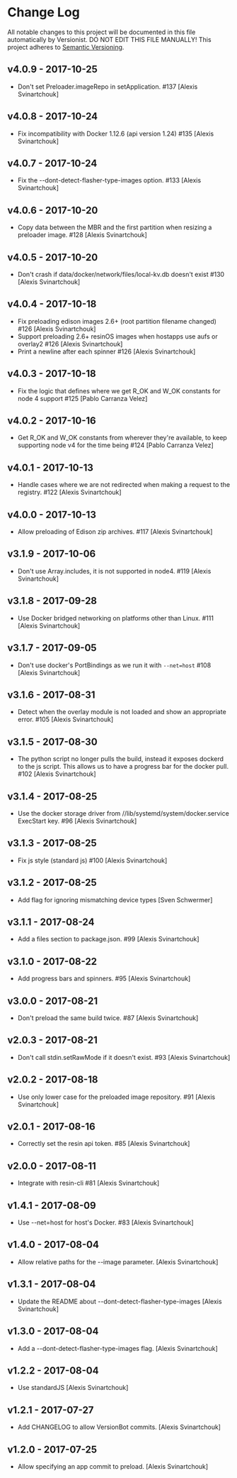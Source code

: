 # Change Log

All notable changes to this project will be documented in this file
automatically by Versionist. DO NOT EDIT THIS FILE MANUALLY!
This project adheres to [Semantic Versioning](http://semver.org/).

## v4.0.9 - 2017-10-25

* Don't set Preloader.imageRepo in setApplication. #137 [Alexis Svinartchouk]

## v4.0.8 - 2017-10-24

* Fix incompatibility with Docker 1.12.6 (api version 1.24) #135 [Alexis Svinartchouk]

## v4.0.7 - 2017-10-24

* Fix the --dont-detect-flasher-type-images option. #133 [Alexis Svinartchouk]

## v4.0.6 - 2017-10-20

* Copy data between the MBR and the first partition when resizing a preloader image. #128 [Alexis Svinartchouk]

## v4.0.5 - 2017-10-20

* Don't crash if data/docker/network/files/local-kv.db doesn't exist #130 [Alexis Svinartchouk]

## v4.0.4 - 2017-10-18

* Fix preloading edison images 2.6+ (root partition filename changed) #126 [Alexis Svinartchouk]
* Support preloading 2.6+ resinOS images when hostapps use aufs or overlay2 #126 [Alexis Svinartchouk]
* Print a newline after each spinner #126 [Alexis Svinartchouk]

## v4.0.3 - 2017-10-18

* Fix the logic that defines where we get R_OK and W_OK constants for node 4 support #125 [Pablo Carranza Velez]

## v4.0.2 - 2017-10-16

* Get R_OK and W_OK constants from wherever they're available, to keep supporting node v4 for the time being #124 [Pablo Carranza Velez]

## v4.0.1 - 2017-10-13

* Handle cases where we are not redirected when making a request to the registry. #122 [Alexis Svinartchouk]

## v4.0.0 - 2017-10-13

* Allow preloading of Edison zip archives. #117 [Alexis Svinartchouk]

## v3.1.9 - 2017-10-06

* Don't use Array.includes, it is not supported in node4. #119 [Alexis Svinartchouk]

## v3.1.8 - 2017-09-28

* Use Docker bridged networking on platforms other than Linux. #111 [Alexis Svinartchouk]

## v3.1.7 - 2017-09-05

* Don't use docker's PortBindings as we run it with `--net=host` #108 [Alexis Svinartchouk]

## v3.1.6 - 2017-08-31

* Detect when the overlay module is not loaded and show an appropriate error. #105 [Alexis Svinartchouk]

## v3.1.5 - 2017-08-30

* The python script no longer pulls the build, instead it exposes dockerd to the js script. This allows us to have a progress bar for the docker pull. #102 [Alexis Svinartchouk]

## v3.1.4 - 2017-08-25

* Use the docker storage driver from /<rootfs>/lib/systemd/system/docker.service ExecStart key. #96 [Alexis Svinartchouk]

## v3.1.3 - 2017-08-25

* Fix js style (standard js) #100 [Alexis Svinartchouk]

## v3.1.2 - 2017-08-25

* Add flag for ignoring mismatching device types [Sven Schwermer]

## v3.1.1 - 2017-08-24

* Add a files section to package.json. #99 [Alexis Svinartchouk]

## v3.1.0 - 2017-08-22

* Add progress bars and spinners. #95 [Alexis Svinartchouk]

## v3.0.0 - 2017-08-21

* Don't preload the same build twice. #87 [Alexis Svinartchouk]

## v2.0.3 - 2017-08-21

* Don't call stdin.setRawMode if it doesn't exist. #93 [Alexis Svinartchouk]

## v2.0.2 - 2017-08-18

* Use only lower case for the preloaded image repository. #91 [Alexis Svinartchouk]

## v2.0.1 - 2017-08-16

* Correctly set the resin api token. #85 [Alexis Svinartchouk]

## v2.0.0 - 2017-08-11

* Integrate with resin-cli #81 [Alexis Svinartchouk]

## v1.4.1 - 2017-08-09

* Use --net=host for host's Docker. #83 [Alexis Svinartchouk]

## v1.4.0 - 2017-08-04

* Allow relative paths for the --image parameter. [Alexis Svinartchouk]

## v1.3.1 - 2017-08-04

* Update the README about --dont-detect-flasher-type-images [Alexis Svinartchouk]

## v1.3.0 - 2017-08-04

* Add a --dont-detect-flasher-type-images flag. [Alexis Svinartchouk]

## v1.2.2 - 2017-08-04

* Use standardJS [Alexis Svinartchouk]

## v1.2.1 - 2017-07-27

* Add CHANGELOG to allow VersionBot commits. [Alexis Svinartchouk]

## v1.2.0 - 2017-07-25

* Allow specifying an app commit to preload. [Alexis Svinartchouk]

